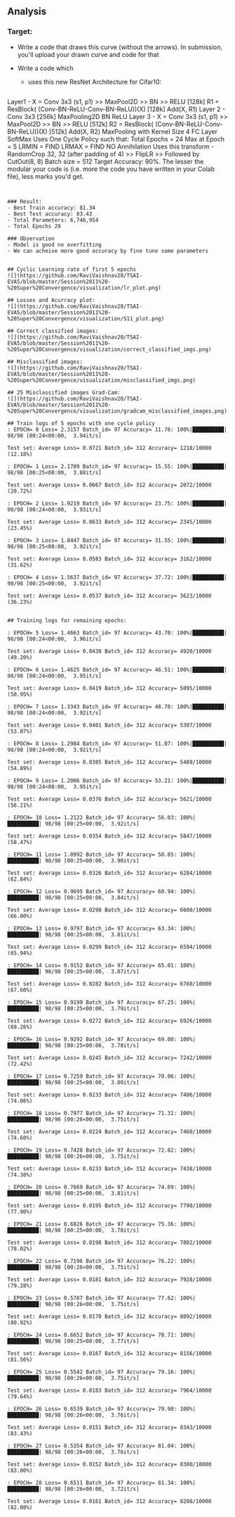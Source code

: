 ## Analysis

### Target:
- Write a code that draws this curve (without the arrows). In submission, you'll upload your drawn curve and code for that

- Write a code which
  - uses this new ResNet Architecture for Cifar10:
   ``` PrepLayer - Conv 3x3 s1, p1) >> BN >> RELU [64k]
Layer1 -
X = Conv 3x3 (s1, p1) >> MaxPool2D >> BN >> RELU [128k]
R1 = ResBlock( (Conv-BN-ReLU-Conv-BN-ReLU))(X) [128k] 
Add(X, R1)
Layer 2 -
Conv 3x3 [256k]
MaxPooling2D
BN
ReLU
Layer 3 -
X = Conv 3x3 (s1, p1) >> MaxPool2D >> BN >> RELU [512k]
R2 = ResBlock( (Conv-BN-ReLU-Conv-BN-ReLU))(X) [512k]
Add(X, R2)
MaxPooling with Kernel Size 4
FC Layer 
SoftMax
Uses One Cycle Policy such that:
Total Epochs = 24
Max at Epoch = 5
LRMIN = FIND
LRMAX = FIND
NO Annihilation
Uses this transform -RandomCrop 32, 32 (after padding of 4) >> FlipLR >> Followed by CutOut(8, 8)
Batch size = 512
Target Accuracy: 90%. 
The lesser the modular your code is (i.e. more the code you have written in your Colab file), less marks you'd get. 
```
 

### Result:
- Best Train accuracy: 81.34
- Best Test accuracy: 83.43
- Total Parameters: 6,746,954
- Total Epochs 29

### Observation
- Model is good no overfitting
- We can acheive more good accuracy by fine tune some parameters


## Cyclic Learning rate of first 5 epochs
![](https://github.com/RaviVaishnav20/TSAI-EVA5/blob/master/Session%2011%20-%20Super%20Convergence/visualization/lr_plot.png)

## Losses and Acurracy plot:
![](https://github.com/RaviVaishnav20/TSAI-EVA5/blob/master/Session%2011%20-%20Super%20Convergence/visualization/S11_plot.png)

## Correct classified images:
![](https://github.com/RaviVaishnav20/TSAI-EVA5/blob/master/Session%2011%20-%20Super%20Convergence/visualization/correct_classified_imgs.png)

## Misclassified images:
![](https://github.com/RaviVaishnav20/TSAI-EVA5/blob/master/Session%2011%20-%20Super%20Convergence/visualization/misclassified_imgs.png)

## 25 Misclassified images Grad-Cam:
![](https://github.com/RaviVaishnav20/TSAI-EVA5/blob/master/Session%2011%20-%20Super%20Convergence/visualization/gradcam_misclassified_images.png)

## Train logs of 5 epochs with one cycle policy
: EPOCH= 0 Loss= 2.3157 Batch_id= 97 Accuracy= 11.76: 100%|██████████| 98/98 [00:24<00:00,  3.94it/s]

Test set: Average Loss= 0.0721 Batch_id= 312 Accuracy= 1218/10000 (12.18%)

: EPOCH= 1 Loss= 2.1709 Batch_id= 97 Accuracy= 15.55: 100%|██████████| 98/98 [00:25<00:00,  3.88it/s]

Test set: Average Loss= 0.0667 Batch_id= 312 Accuracy= 2072/10000 (20.72%)

: EPOCH= 2 Loss= 1.9219 Batch_id= 97 Accuracy= 23.75: 100%|██████████| 98/98 [00:24<00:00,  3.93it/s]

Test set: Average Loss= 0.0633 Batch_id= 312 Accuracy= 2345/10000 (23.45%)

: EPOCH= 3 Loss= 1.8447 Batch_id= 97 Accuracy= 31.55: 100%|██████████| 98/98 [00:25<00:00,  3.92it/s]

Test set: Average Loss= 0.0583 Batch_id= 312 Accuracy= 3162/10000 (31.62%)

: EPOCH= 4 Loss= 1.5637 Batch_id= 97 Accuracy= 37.72: 100%|██████████| 98/98 [00:25<00:00,  3.92it/s]

Test set: Average Loss= 0.0537 Batch_id= 312 Accuracy= 3623/10000 (36.23%)


## Training logs for remaining epochs:

: EPOCH= 5 Loss= 1.4663 Batch_id= 97 Accuracy= 43.70: 100%|██████████| 98/98 [00:24<00:00,  3.96it/s]

Test set: Average Loss= 0.0438 Batch_id= 312 Accuracy= 4920/10000 (49.20%)

: EPOCH= 6 Loss= 1.4625 Batch_id= 97 Accuracy= 46.51: 100%|██████████| 98/98 [00:24<00:00,  3.95it/s]

Test set: Average Loss= 0.0419 Batch_id= 312 Accuracy= 5095/10000 (50.95%)

: EPOCH= 7 Loss= 1.3343 Batch_id= 97 Accuracy= 48.78: 100%|██████████| 98/98 [00:24<00:00,  3.92it/s]

Test set: Average Loss= 0.0401 Batch_id= 312 Accuracy= 5307/10000 (53.07%)

: EPOCH= 8 Loss= 1.2984 Batch_id= 97 Accuracy= 51.07: 100%|██████████| 98/98 [00:24<00:00,  3.92it/s]

Test set: Average Loss= 0.0385 Batch_id= 312 Accuracy= 5489/10000 (54.89%)

: EPOCH= 9 Loss= 1.2006 Batch_id= 97 Accuracy= 53.21: 100%|██████████| 98/98 [00:24<00:00,  3.95it/s]

Test set: Average Loss= 0.0376 Batch_id= 312 Accuracy= 5621/10000 (56.21%)

: EPOCH= 10 Loss= 1.2122 Batch_id= 97 Accuracy= 56.03: 100%|██████████| 98/98 [00:25<00:00,  3.92it/s]

Test set: Average Loss= 0.0354 Batch_id= 312 Accuracy= 5847/10000 (58.47%)

: EPOCH= 11 Loss= 1.0992 Batch_id= 97 Accuracy= 58.85: 100%|██████████| 98/98 [00:25<00:00,  3.90it/s]

Test set: Average Loss= 0.0326 Batch_id= 312 Accuracy= 6284/10000 (62.84%)

: EPOCH= 12 Loss= 0.9695 Batch_id= 97 Accuracy= 60.94: 100%|██████████| 98/98 [00:25<00:00,  3.84it/s]

Test set: Average Loss= 0.0298 Batch_id= 312 Accuracy= 6600/10000 (66.00%)

: EPOCH= 13 Loss= 0.9797 Batch_id= 97 Accuracy= 63.34: 100%|██████████| 98/98 [00:25<00:00,  3.81it/s]

Test set: Average Loss= 0.0299 Batch_id= 312 Accuracy= 6594/10000 (65.94%)

: EPOCH= 14 Loss= 0.9152 Batch_id= 97 Accuracy= 65.01: 100%|██████████| 98/98 [00:25<00:00,  3.87it/s]

Test set: Average Loss= 0.0282 Batch_id= 312 Accuracy= 6760/10000 (67.60%)

: EPOCH= 15 Loss= 0.9199 Batch_id= 97 Accuracy= 67.25: 100%|██████████| 98/98 [00:25<00:00,  3.79it/s]

Test set: Average Loss= 0.0272 Batch_id= 312 Accuracy= 6926/10000 (69.26%)

: EPOCH= 16 Loss= 0.9292 Batch_id= 97 Accuracy= 69.00: 100%|██████████| 98/98 [00:25<00:00,  3.78it/s]

Test set: Average Loss= 0.0245 Batch_id= 312 Accuracy= 7242/10000 (72.42%)

: EPOCH= 17 Loss= 0.7259 Batch_id= 97 Accuracy= 70.06: 100%|██████████| 98/98 [00:25<00:00,  3.80it/s]

Test set: Average Loss= 0.0233 Batch_id= 312 Accuracy= 7406/10000 (74.06%)

: EPOCH= 18 Loss= 0.7977 Batch_id= 97 Accuracy= 71.31: 100%|██████████| 98/98 [00:26<00:00,  3.75it/s]

Test set: Average Loss= 0.0224 Batch_id= 312 Accuracy= 7460/10000 (74.60%)

: EPOCH= 19 Loss= 0.7428 Batch_id= 97 Accuracy= 72.82: 100%|██████████| 98/98 [00:26<00:00,  3.75it/s]

Test set: Average Loss= 0.0233 Batch_id= 312 Accuracy= 7438/10000 (74.38%)

: EPOCH= 20 Loss= 0.7669 Batch_id= 97 Accuracy= 74.09: 100%|██████████| 98/98 [00:25<00:00,  3.81it/s]

Test set: Average Loss= 0.0195 Batch_id= 312 Accuracy= 7790/10000 (77.90%)

: EPOCH= 21 Loss= 0.6826 Batch_id= 97 Accuracy= 75.36: 100%|██████████| 98/98 [00:25<00:00,  3.78it/s]

Test set: Average Loss= 0.0198 Batch_id= 312 Accuracy= 7802/10000 (78.02%)

: EPOCH= 22 Loss= 0.7196 Batch_id= 97 Accuracy= 76.22: 100%|██████████| 98/98 [00:26<00:00,  3.75it/s]

Test set: Average Loss= 0.0181 Batch_id= 312 Accuracy= 7928/10000 (79.28%)

: EPOCH= 23 Loss= 0.5787 Batch_id= 97 Accuracy= 77.62: 100%|██████████| 98/98 [00:26<00:00,  3.75it/s]

Test set: Average Loss= 0.0170 Batch_id= 312 Accuracy= 8092/10000 (80.92%)

: EPOCH= 24 Loss= 0.6652 Batch_id= 97 Accuracy= 78.71: 100%|██████████| 98/98 [00:25<00:00,  3.77it/s]

Test set: Average Loss= 0.0167 Batch_id= 312 Accuracy= 8156/10000 (81.56%)

: EPOCH= 25 Loss= 0.5542 Batch_id= 97 Accuracy= 79.16: 100%|██████████| 98/98 [00:26<00:00,  3.75it/s]

Test set: Average Loss= 0.0183 Batch_id= 312 Accuracy= 7964/10000 (79.64%)

: EPOCH= 26 Loss= 0.6539 Batch_id= 97 Accuracy= 79.90: 100%|██████████| 98/98 [00:26<00:00,  3.76it/s]

Test set: Average Loss= 0.0151 Batch_id= 312 Accuracy= 8343/10000 (83.43%)

: EPOCH= 27 Loss= 0.5354 Batch_id= 97 Accuracy= 81.04: 100%|██████████| 98/98 [00:26<00:00,  3.76it/s]

Test set: Average Loss= 0.0152 Batch_id= 312 Accuracy= 8300/10000 (83.00%)

: EPOCH= 28 Loss= 0.6511 Batch_id= 97 Accuracy= 81.34: 100%|██████████| 98/98 [00:26<00:00,  3.72it/s]

Test set: Average Loss= 0.0161 Batch_id= 312 Accuracy= 8208/10000 (82.08%)
